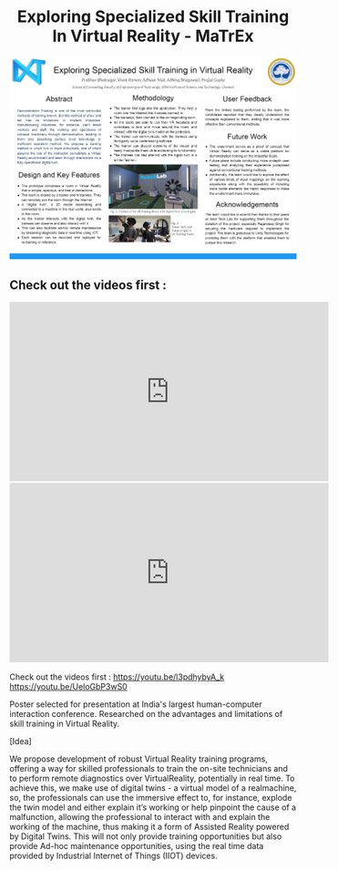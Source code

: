 <!DOCTYPE html>
<html>
<body>
<h1 align="center"> Exploring Specialized Skill Training In Virtual Reality - MaTrEx </h1>

<p align="center">
<img src="https://github.com/ReanSchwarzer1/Acceture-Hackathon-MaTrEx/blob/master/Research%20Paper/Research%20Paper.png?raw=true" >
</p>

## Check out the videos first :
<iframe width="560" height="315" src="https://www.youtube.com/embed/l3pdhybyA_k" frameborder="0" allow="accelerometer; autoplay; encrypted-media; gyroscope; picture-in-picture"></iframe>

<iframe width="560" height="315" src="https://www.youtube.com/embed/UeloGbP3wS0" frameborder="0" allow="accelerometer; autoplay; encrypted-media; gyroscope; picture-in-picture" allowfullscreen></iframe>

Check out the videos first :
https://youtu.be/l3pdhybyA_k
https://youtu.be/UeloGbP3wS0

Poster selected for presentation at India's largest human-computer interaction conference.
Researched on the advantages and limitations of skill training in Virtual Reality.


[Idea]

We propose development of robust Virtual Reality training programs, offering a way for
skilled professionals to train the on-site technicians and to perform remote diagnostics over
VirtualReality, potentially in real time. To achieve this, we make use of digital twins - a virtual
model of a realmachine, so, the professionals can use the immersive effect to, for instance,
explode the twin model and either explain it’s working or help pinpoint the cause of a
malfunction, allowing the professional to interact with and explain the working of the
machine, thus making it a form of Assisted Reality powered by Digital Twins. This will not
only provide training opportunities but also provide Ad-hoc maintenance opportunities, using
the real time data provided by Industrial Internet of Things (IIOT) devices.

</body>
</html>

